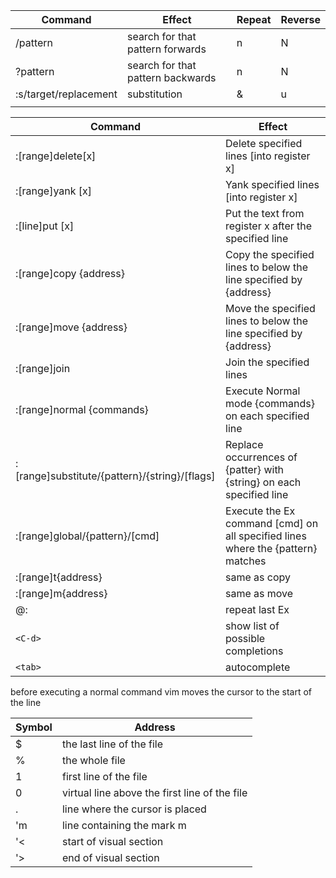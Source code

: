 | Command               | Effect                            | Repeat | Reverse |
| --------------------- | --------------------------------- | ------ | ------- |
| /pattern              | search for that pattern forwards  | n      | N       |
| ?pattern              | search for that pattern backwards | n      | N       |
| :s/target/replacement | substitution                      | &      | u       |
|                       |                                   |        |         |


| Command                                       | Effect                                                                          |
| --------------------------------------------- | ------------------------------------------------------------------------------- |
| :[range]delete[x]                             | Delete specified lines [into register x]                                        |
| :[range]yank [x]                              | Yank specified lines [into register x]                                          |
| :[line]put [x]                                | Put the text from register x after the specified line                           |
| :[range]copy {address}                        | Copy the specified lines to below the line specified by {address}               |
| :[range]move {address}                        | Move the specified lines to below the line specified by {address}               |
| :[range]join                                  | Join the specified lines                                                        |
| :[range]normal {commands}                     | Execute Normal mode {commands} on each specified line                           |
| :[range]substitute/{pattern}/{string}/[flags] | Replace occurrences of {patter} with {string} on each specified line            |
| :[range]global/{pattern}/[cmd]                | Execute the Ex command [cmd] on all specified lines where the {pattern} matches |
| :[range]t{address}                            | same as copy                                                                    |
| :[range]m{address}                            | same as move                                                                    |
| @:                                            | repeat last Ex                                                                  |
| `<C-d>`                                       | show list of possible completions                                               |
| `<tab>`                                       | autocomplete                                                                    |
before executing a normal command vim moves the cursor to the start of the line

| Symbol | Address                                       |
| ------ | --------------------------------------------- |
| $      | the last line of the file                     |
| %      | the whole file                                |
| 1      | first line of the file                        |
| 0      | virtual line above the first line of the file |
| .      | line where the cursor is placed               |
| 'm     | line containing the mark m                    |
| '<     | start of visual section                       |
| '>     | end of visual section                         |
